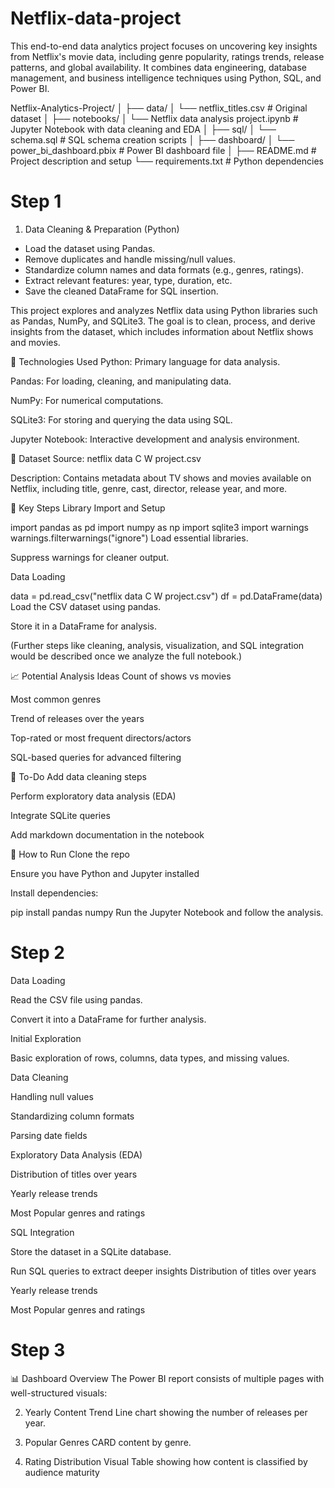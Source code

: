 # Netflix-data-project
This end-to-end data analytics project focuses on uncovering key insights from Netflix's movie data, including genre popularity, ratings trends, release patterns, and global availability. It combines data engineering, database management, and business intelligence techniques using Python, SQL, and Power BI.

Netflix-Analytics-Project/
│
├── data/
│   └── netflix_titles.csv            # Original dataset
│
├── notebooks/
│   └── Netflix data analysis project.ipynb  # Jupyter Notebook with data cleaning and EDA
│
├── sql/
│   └── schema.sql                    # SQL schema creation scripts
│
├── dashboard/
│   └── power_bi_dashboard.pbix      # Power BI dashboard file
│
├── README.md                        # Project description and setup
└── requirements.txt                 # Python dependencies

# Step 1
1. Data Cleaning & Preparation (Python)
* Load the dataset using Pandas.
* Remove duplicates and handle missing/null values.
* Standardize column names and data formats (e.g., genres, ratings).
* Extract relevant features: year, type, duration, etc.
* Save the cleaned DataFrame for SQL insertion.

This project explores and analyzes Netflix data using Python libraries such as Pandas, NumPy, and SQLite3. The goal is to clean, process, and derive insights from the dataset, which includes information about Netflix shows and movies.

🧰 Technologies Used
Python: Primary language for data analysis.

Pandas: For loading, cleaning, and manipulating data.

NumPy: For numerical computations.

SQLite3: For storing and querying the data using SQL.

Jupyter Notebook: Interactive development and analysis environment.

📂 Dataset
Source: netflix data C W project.csv

Description: Contains metadata about TV shows and movies available on Netflix, including title, genre, cast, director, release year, and more.

📌 Key Steps
Library Import and Setup

import pandas as pd
import numpy as np
import sqlite3
import warnings
warnings.filterwarnings("ignore")
Load essential libraries.

Suppress warnings for cleaner output.

Data Loading

data = pd.read_csv("netflix data C W project.csv")
df = pd.DataFrame(data)
Load the CSV dataset using pandas.

Store it in a DataFrame for analysis.

(Further steps like cleaning, analysis, visualization, and SQL integration would be described once we analyze the full notebook.)

📈 Potential Analysis Ideas
Count of shows vs movies

Most common genres

Trend of releases over the years

Top-rated or most frequent directors/actors

SQL-based queries for advanced filtering

📝 To-Do
 Add data cleaning steps

 Perform exploratory data analysis (EDA)

 Integrate SQLite queries

 Add markdown documentation in the notebook

📁 How to Run
Clone the repo

Ensure you have Python and Jupyter installed

Install dependencies:

pip install pandas numpy
Run the Jupyter Notebook and follow the analysis.



# Step 2
Data Loading

Read the CSV file using pandas.

Convert it into a DataFrame for further analysis.

Initial Exploration

Basic exploration of rows, columns, data types, and missing values.

Data Cleaning

Handling null values

Standardizing column formats

Parsing date fields

Exploratory Data Analysis (EDA)

Distribution of titles over years

Yearly release trends

Most Popular genres and ratings

SQL Integration

Store the dataset in a SQLite database.

Run SQL queries to extract deeper insights 
Distribution of titles over years

Yearly release trends

Most Popular genres and ratings
# Step 3
📊 Dashboard Overview
The Power BI report consists of multiple pages with well-structured visuals:

2. Yearly Content Trend
Line chart showing the number of releases per year.

4. Popular Genres
   CARD content by genre.

5. Rating Distribution
Visual Table showing how content is classified by audience maturity 
